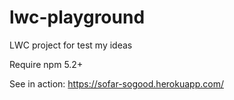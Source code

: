 # lwc-playground
LWC project for test my ideas

Require npm 5.2+

See in action: https://sofar-sogood.herokuapp.com/
